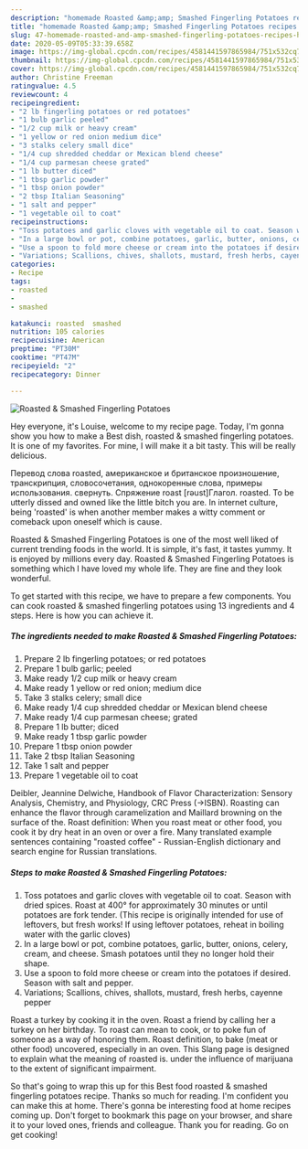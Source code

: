 ```yaml
---
description: "homemade Roasted &amp;amp; Smashed Fingerling Potatoes recipes | how to keep Roasted &amp;amp; Smashed Fingerling Potatoes"
title: "homemade Roasted &amp;amp; Smashed Fingerling Potatoes recipes | how to keep Roasted &amp;amp; Smashed Fingerling Potatoes"
slug: 47-homemade-roasted-and-amp-smashed-fingerling-potatoes-recipes-how-to-keep-roasted-and-amp-smashed-fingerling-potatoes
date: 2020-05-09T05:33:39.658Z
image: https://img-global.cpcdn.com/recipes/4581441597865984/751x532cq70/roasted-smashed-fingerling-potatoes-recipe-main-photo.jpg
thumbnail: https://img-global.cpcdn.com/recipes/4581441597865984/751x532cq70/roasted-smashed-fingerling-potatoes-recipe-main-photo.jpg
cover: https://img-global.cpcdn.com/recipes/4581441597865984/751x532cq70/roasted-smashed-fingerling-potatoes-recipe-main-photo.jpg
author: Christine Freeman
ratingvalue: 4.5
reviewcount: 4
recipeingredient:
- "2 lb fingerling potatoes or red potatoes"
- "1 bulb garlic peeled"
- "1/2 cup milk or heavy cream"
- "1 yellow or red onion medium dice"
- "3 stalks celery small dice"
- "1/4 cup shredded cheddar or Mexican blend cheese"
- "1/4 cup parmesan cheese grated"
- "1 lb butter diced"
- "1 tbsp garlic powder"
- "1 tbsp onion powder"
- "2 tbsp Italian Seasoning"
- "1 salt and pepper"
- "1 vegetable oil to coat"
recipeinstructions:
- "Toss potatoes and garlic cloves with vegetable oil to coat. Season with dried spices. Roast at 400° for approximately 30 minutes or until potatoes are fork tender. (This recipe is originally intended for use of leftovers, but fresh works! If using leftover potatoes, reheat in boiling water with the garlic cloves)"
- "In a large bowl or pot, combine potatoes, garlic, butter, onions, celery, cream, and cheese. Smash potatoes until they no longer hold their shape."
- "Use a spoon to fold more cheese or cream into the potatoes if desired. Season with salt and pepper."
- "Variations; Scallions, chives, shallots, mustard, fresh herbs, cayenne pepper"
categories:
- Recipe
tags:
- roasted
- 
- smashed

katakunci: roasted  smashed 
nutrition: 105 calories
recipecuisine: American
preptime: "PT30M"
cooktime: "PT47M"
recipeyield: "2"
recipecategory: Dinner

---
```



![Roasted &amp; Smashed Fingerling Potatoes](https://img-global.cpcdn.com/recipes/4581441597865984/751x532cq70/roasted-smashed-fingerling-potatoes-recipe-main-photo.jpg)

Hey everyone, it's Louise, welcome to my recipe page. Today, I'm gonna show you how to make a Best dish, roasted &amp; smashed fingerling potatoes. It is one of my favorites. For mine, I will make it a bit tasty. This will be really delicious.

Перевод слова roasted, американское и британское произношение, транскрипция, словосочетания, однокоренные слова, примеры использования. свернуть. Спряжение roast [rəust]Глагол. roasted. To be utterly dissed and owned like the little bitch you are. In internet culture, being &#39;roasted&#39; is when another member makes a witty comment or comeback upon oneself which is cause.

Roasted &amp; Smashed Fingerling Potatoes is one of the most well liked of current trending foods in the world. It is simple, it's fast, it tastes yummy. It is enjoyed by millions every day. Roasted &amp; Smashed Fingerling Potatoes is something which I have loved my whole life. They are fine and they look wonderful.


To get started with this recipe, we have to prepare a few components. You can cook roasted &amp; smashed fingerling potatoes using 13 ingredients and 4 steps. Here is how you can achieve it.

<!--inarticleads1-->

##### The ingredients needed to make Roasted &amp; Smashed Fingerling Potatoes:

1. Prepare 2 lb fingerling potatoes; or red potatoes
1. Prepare 1 bulb garlic; peeled
1. Make ready 1/2 cup milk or heavy cream
1. Make ready 1 yellow or red onion; medium dice
1. Take 3 stalks celery; small dice
1. Make ready 1/4 cup shredded cheddar or Mexican blend cheese
1. Make ready 1/4 cup parmesan cheese; grated
1. Prepare 1 lb butter; diced
1. Make ready 1 tbsp garlic powder
1. Prepare 1 tbsp onion powder
1. Take 2 tbsp Italian Seasoning
1. Take 1 salt and pepper
1. Prepare 1 vegetable oil to coat


Deibler, Jeannine Delwiche, Handbook of Flavor Characterization: Sensory Analysis, Chemistry, and Physiology, CRC Press (→ISBN). Roasting can enhance the flavor through caramelization and Maillard browning on the surface of the. Roast definition: When you roast meat or other food, you cook it by dry heat in an oven or over a fire. Many translated example sentences containing &#34;roasted coffee&#34; - Russian-English dictionary and search engine for Russian translations. 

<!--inarticleads2-->

##### Steps to make Roasted &amp; Smashed Fingerling Potatoes:

1. Toss potatoes and garlic cloves with vegetable oil to coat. Season with dried spices. Roast at 400° for approximately 30 minutes or until potatoes are fork tender. (This recipe is originally intended for use of leftovers, but fresh works! If using leftover potatoes, reheat in boiling water with the garlic cloves)
1. In a large bowl or pot, combine potatoes, garlic, butter, onions, celery, cream, and cheese. Smash potatoes until they no longer hold their shape.
1. Use a spoon to fold more cheese or cream into the potatoes if desired. Season with salt and pepper.
1. Variations; Scallions, chives, shallots, mustard, fresh herbs, cayenne pepper


Roast a turkey by cooking it in the oven. Roast a friend by calling her a turkey on her birthday. To roast can mean to cook, or to poke fun of someone as a way of honoring them. Roast definition, to bake (meat or other food) uncovered, especially in an oven. This Slang page is designed to explain what the meaning of roasted is. under the influence of marijuana to the extent of significant impairment. 

So that's going to wrap this up for this Best food roasted &amp; smashed fingerling potatoes recipe. Thanks so much for reading. I'm confident you can make this at home. There's gonna be interesting food at home recipes coming up. Don't forget to bookmark this page on your browser, and share it to your loved ones, friends and colleague. Thank you for reading. Go on get cooking!
